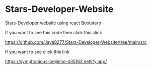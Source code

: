 # Stars-Developer-Website
Stars-Developer website using react Bootstarp

If you want to see this code then click this click 

<a href="https://github.com/Jaya8277/Stars-Developer-Website/tree/main/src">https://github.com/Jaya8277/Stars-Developer-Website/tree/main/src</a>

If you want to see click this link 

<a href="https://symphonious-beijinho-d35162.netlify.app/">https://symphonious-beijinho-d35162.netlify.app/</a>

